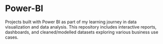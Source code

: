 # Power-BI
Projects built with Power BI as part of my learning journey in data visualization and data analysis. This repository includes interactive reports, dashboards, and cleaned/modelled datasets exploring various business use cases.
